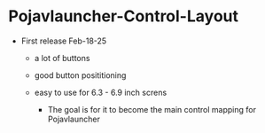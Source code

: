 # Pojavlauncher-Control-Layout

* First release Feb-18-25

  - a lot of buttons
  - good button posititioning
  - easy to use for 6.3 - 6.9 inch screns

    * The goal is for it to become the main control mapping for Pojavlauncher
